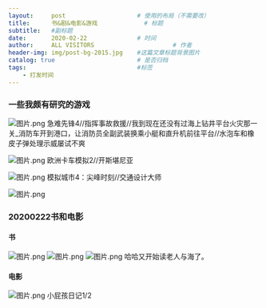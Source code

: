 ```yaml
---
layout:     post                    # 使用的布局（不需要改）
title:      书&剧&电影&游戏             # 标题 
subtitle:   #副标题
date:       2020-02-22              # 时间
author:     ALL VISITORS                      # 作者
header-img: img/post-bg-2015.jpg    #这篇文章标题背景图片
catalog: true                       # 是否归档
tags:                               #标签
    - 打发时间
---
```


### 一些我颇有研究的游戏
![图片.png](https://i.loli.net/2020/02/22/69QVYN1EUiOHoRS.png)
急难先锋4//指挥事故救援//我到现在还没有过海上钻井平台火灾那一关_消防车开到港口，让消防员全副武装换乘小艇和直升机前往平台//水泡车和橡皮子弹处理示威屡试不爽

![图片.png](https://i.loli.net/2020/02/22/YAND3vJ9O5u8wLb.png)
欧洲卡车模拟2//开斯堪尼亚

![图片.png](https://i.loli.net/2020/02/22/npQ4Mtq6luTajyA.png)
模拟城市4：尖峰时刻//交通设计大师

![图片.png](https://i.loli.net/2020/02/22/afnJkAX9jKCgDZw.png)





### 20200222书和电影

#### 书

![图片.png](https://i.loli.net/2020/02/22/LjU3bHuQ58VEDrn.png)
![图片.png](https://i.loli.net/2020/02/22/9sDXBeQKRVtkd1j.png)
![图片.png](https://i.loli.net/2020/02/22/Fd6bX9io1TYhDNG.png)
哈哈又开始读老人与海了。



#### 电影

![图片.png](https://i.loli.net/2020/02/22/E2MsycSdfgPIpDX.png)
小屁孩日记1/2


